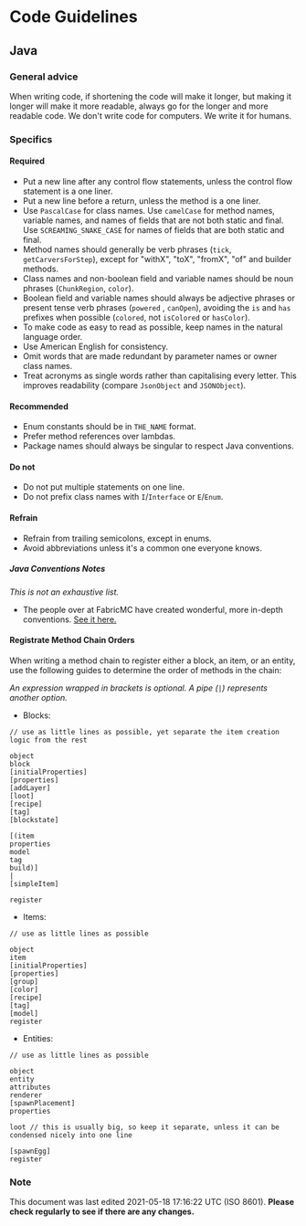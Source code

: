 # Code Guidelines
## Java
### General advice
When writing code, if shortening the code will make it longer, but making it longer will make it more readable, always go for the longer and more readable code. We don't write code for computers. We write it for humans.

### Specifics
#### Required
- Put a new line after any control flow statements, unless the control flow statement is a one liner.
- Put a new line before a return, unless the method is a one liner.
- Use `PascalCase` for class names. Use `camelCase` for method names, variable names, and names of fields that are not
  both static and final. Use `SCREAMING_SNAKE_CASE` for names of fields that are both static and final.
- Method names should generally be verb phrases (`tick`, `getCarversForStep`), except for "withX", "toX", "fromX", "of"
  and builder methods.
- Class names and non-boolean field and variable names should be noun phrases (`ChunkRegion`, `color`).
- Boolean field and variable names should always be adjective phrases or present tense verb phrases (`powered`
  , `canOpen`), avoiding the `is` and `has` prefixes when possible (`colored`, not `isColored` or `hasColor`).
- To make code as easy to read as possible, keep names in the natural language order.
- Use American English for consistency.
- Omit words that are made redundant by parameter names or owner class names.
- Treat acronyms as single words rather than capitalising every letter. This improves readability (compare `JsonObject`
  and
  `JSONObject`).

#### Recommended
- Enum constants should be in `THE_NAME` format.
- Prefer method references over lambdas.
- Package names should always be singular to respect Java conventions.

#### Do not

- Do not put multiple statements on one line.
- Do not prefix class names with `I`/`Interface` or `E`/`Enum`.

#### Refrain

- Refrain from trailing semicolons, except in enums.
- Avoid abbreviations unless it's a common one everyone knows.

##### Java Conventions Notes

*This is not an exhaustive list.*

- The people over at FabricMC have created wonderful, more in-depth
  conventions. [See it here.](https://github.com/FabricMC/yarn/blob/20w46a/CONVENTIONS.md)

#### Registrate Method Chain Orders

When writing a method chain to register either a block, an item, or an entity, use the following guides to determine the
order of methods in the chain:

*An expression wrapped in brackets is optional. A pipe (`|`) represents another option.*

- Blocks:

```
// use as little lines as possible, yet separate the item creation logic from the rest

object
block
[initialProperties]
[properties]
[addLayer]
[loot]
[recipe]
[tag]
[blockstate]

[(item
properties
model
tag
build)]
|
[simpleItem]

register
```

- Items:

```
// use as little lines as possible

object
item
[initialProperties]
[properties]
[group]
[color]
[recipe]
[tag]
[model]
register
```

- Entities:

```
// use as little lines as possible

object
entity
attributes
renderer
[spawnPlacement]
properties

loot // this is usually big, so keep it separate, unless it can be condensed nicely into one line

[spawnEgg]
register
```

### Note

This document was last edited 2021-05-18 17:16:22 UTC (ISO 8601).
**Please check regularly to see if there are any changes.**
